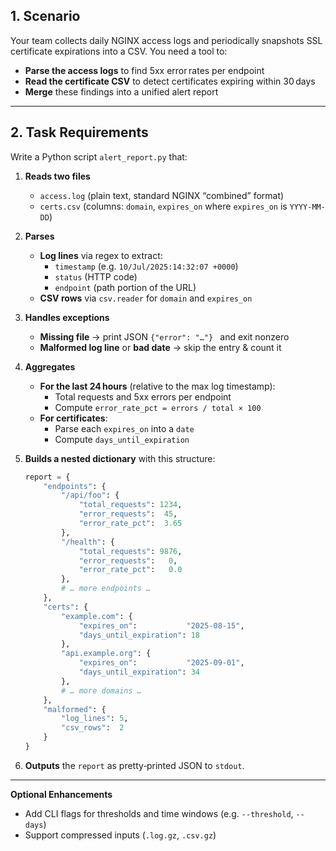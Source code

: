 ## 1. Scenario

Your team collects daily NGINX access logs and periodically snapshots SSL certificate expirations into a CSV. You need a tool to:

- **Parse the access logs** to find 5xx error rates per endpoint  
- **Read the certificate CSV** to detect certificates expiring within 30 days  
- **Merge** these findings into a unified alert report  

---

## 2. Task Requirements

Write a Python script `alert_report.py` that:

1. **Reads two files**  
   - `access.log` (plain text, standard NGINX “combined” format)  
   - `certs.csv` (columns: `domain`, `expires_on` where `expires_on` is `YYYY-MM-DD`)  

2. **Parses**  
   - **Log lines** via regex to extract:  
     - `timestamp` (e.g. `10/Jul/2025:14:32:07 +0000`)  
     - `status` (HTTP code)  
     - `endpoint` (path portion of the URL)  
   - **CSV rows** via `csv.reader` for `domain` and `expires_on`  

3. **Handles exceptions**  
   - **Missing file** → print JSON `{"error": "…"} ` and exit nonzero  
   - **Malformed log line** or **bad date** → skip the entry & count it  

4. **Aggregates**  
   - **For the last 24 hours** (relative to the max log timestamp):  
     - Total requests and 5xx errors per endpoint  
     - Compute `error_rate_pct = errors / total × 100`  
   - **For certificates**:  
     - Parse each `expires_on` into a `date`  
     - Compute `days_until_expiration`  

5. **Builds a nested dictionary** with this structure:

    ```python
    report = {
        "endpoints": {
            "/api/foo": {
                "total_requests": 1234,
                "error_requests":  45,
                "error_rate_pct":  3.65
            },
            "/health": {
                "total_requests": 9876,
                "error_requests":   0,
                "error_rate_pct":   0.0
            },
            # … more endpoints …
        },
        "certs": {
            "example.com": {
                "expires_on":           "2025-08-15",
                "days_until_expiration": 18
            },
            "api.example.org": {
                "expires_on":           "2025-09-01",
                "days_until_expiration": 34
            },
            # … more domains …
        },
        "malformed": {
            "log_lines": 5,
            "csv_rows":  2
        }
    }
    ```

6. **Outputs** the `report` as pretty‑printed JSON to `stdout`.  

---  

**Optional Enhancements**  
- Add CLI flags for thresholds and time windows (e.g. `--threshold`, `--days`)  
- Support compressed inputs (`.log.gz`, `.csv.gz`)  
